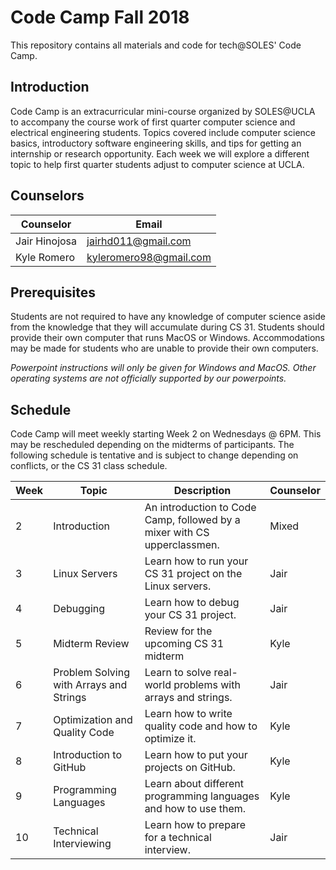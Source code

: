 # Code Camp Fall 2018

This repository contains all materials and code for tech@SOLES' Code Camp.

## Introduction

Code Camp is an extracurricular mini-course organized by SOLES@UCLA to accompany the course work of first quarter computer science and electrical engineering students. Topics covered include computer science basics, introductory software engineering skills, and tips for getting an internship or research opportunity. Each week we will explore a different topic to help first quarter students adjust to computer science at UCLA.

## Counselors

| Counselor | Email |
| --- | --- |
| Jair Hinojosa | jairhd011@gmail.com |
| Kyle Romero | kyleromero98@gmail.com |

## Prerequisites

Students are not required to have any knowledge of computer science aside from the knowledge that they will accumulate during CS 31. Students should provide their own computer that runs MacOS or Windows. Accommodations may be made for students who are unable to provide their own computers.

*Powerpoint instructions will only be given for Windows and MacOS. Other operating systems are not officially supported by our powerpoints.*


## Schedule

Code Camp will meet weekly starting Week 2 on Wednesdays @ 6PM. This may be rescheduled depending on the midterms of participants. The following schedule is tentative and is subject to change depending on conflicts, or the CS 31 class schedule. 

| Week | Topic | Description | Counselor |
| --- | --- | --- | --- |
| 2 | Introduction | An introduction to Code Camp, followed by a mixer with CS upperclassmen. | Mixed |
| 3 | Linux Servers | Learn how to run your CS 31 project on the Linux servers. | Jair |
| 4 | Debugging | Learn how to debug your CS 31 project. | Jair |
| 5 | Midterm Review | Review for the upcoming CS 31 midterm | Kyle |
| 6 | Problem Solving with Arrays and Strings | Learn to solve real-world problems with arrays and strings. | Jair |
| 7 | Optimization and Quality Code | Learn how to write quality code and how to optimize it. | Kyle |
| 8 | Introduction to GitHub | Learn how to put your projects on GitHub. | Kyle |
| 9 | Programming Languages | Learn about different programming languages and how to use them. | Kyle |
| 10 | Technical Interviewing | Learn how to prepare for a technical interview. | Jair |



